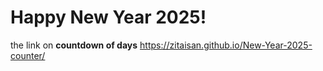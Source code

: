 # Happy New Year 2025!
the link on **countdown of days**  https://zitaisan.github.io/New-Year-2025-counter/
